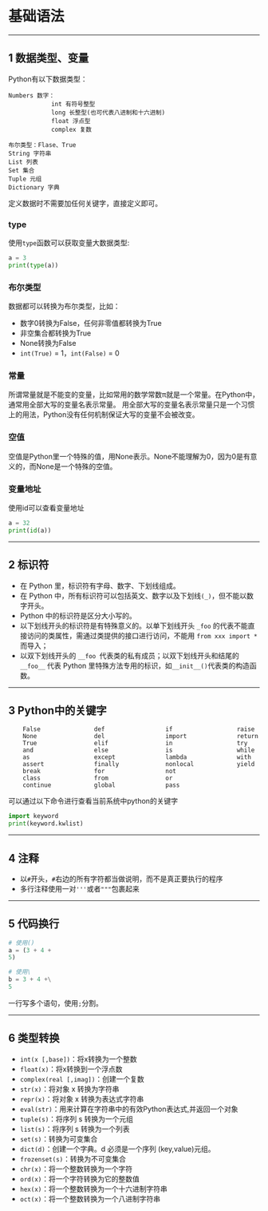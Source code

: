 # 基础语法

---
## 1 数据类型、变量

Python有以下数据类型：

    Numbers 数字：
                int 有符号整型
                long 长整型(也可代表八进制和十六进制)
                float 浮点型
                complex 复数

    布尔类型：Flase、True
    String 字符串
    List 列表
    Set 集合
    Tuple 元组
    Dictionary 字典

定义数据时不需要加任何关键字，直接定义即可。

### type

使用`type`函数可以获取变量大数据类型:

```python
a = 3
print(type(a))
```


### 布尔类型

数据都可以转换为布尔类型，比如：

- 数字0转换为False，任何非零值都转换为True
- 非空集合都转换为True
- None转换为False
- `int(True)` = 1，`int(False)` = 0

### 常量

所谓常量就是不能变的变量，比如常用的数学常数π就是一个常量。在Python中，通常用全部大写的变量名表示常量。
用全部大写的变量名表示常量只是一个习惯上的用法，Python没有任何机制保证大写的变量不会被改变。

### 空值

空值是Python里一个特殊的值，用None表示。None不能理解为0，因为0是有意义的，而None是一个特殊的空值。

### 变量地址

使用id可以查看变量地址
```python
a = 32
print(id(a))
```

---
## 2 标识符

- 在 Python 里，标识符有字母、数字、下划线组成。
- 在 Python 中，所有标识符可以包括英文、数字以及下划线`(_)`，但不能以数字开头。
- Python 中的标识符是区分大小写的。
- 以下划线开头的标识符是有特殊意义的。以单下划线开头 `_foo` 的代表不能直接访问的类属性，需通过类提供的接口进行访问，不能用 `from xxx import * `而导入；
- 以双下划线开头的 `__foo `代表类的私有成员；以双下划线开头和结尾的` __foo__` 代表 Python 里特殊方法专用的标识，如` __init__() `代表类的构造函数。

---
## 3 Python中的关键字

        False               def                 if                  raise
        None                del                 import              return
        True                elif                in                  try
        and                 else                is                  while
        as                  except              lambda              with
        assert              finally             nonlocal            yield
        break               for                 not
        class               from                or
        continue            global              pass

可以通过以下命令进行查看当前系统中python的关键字

```python
import keyword
print(keyword.kwlist)
```

---
## 4 注释

- 以`#`开头，`#`右边的所有字符都当做说明，而不是真正要执行的程序
- 多行注释使用一对`'''`或者`"""`包裹起来


---
## 5 代码换行

```python
# 使用()
a = (3 + 4 +
5)

# 使用\
b = 3 + 4 +\
5
```

一行写多个语句，使用`;`分割。


---
## 6 类型转换

- `int(x [,base])`：将x转换为一个整数
- `float(x)`：将x转换到一个浮点数
- `complex(real [,imag])`：创建一个复数
- `str(x)`：将对象 x 转换为字符串
- `repr(x)`：将对象 x 转换为表达式字符串
- `eval(str)`：用来计算在字符串中的有效Python表达式,并返回一个对象
- `tuple(s)`：将序列 s 转换为一个元组
- `list(s)`：将序列 s 转换为一个列表
- `set(s)`：转换为可变集合
- `dict(d)`：创建一个字典。d 必须是一个序列 (key,value)元组。
- `frozenset(s)`：转换为不可变集合
- `chr(x)`：将一个整数转换为一个字符
- `ord(x)`：将一个字符转换为它的整数值
- `hex(x)`：将一个整数转换为一个十六进制字符串
- `oct(x)`：将一个整数转换为一个八进制字符串

